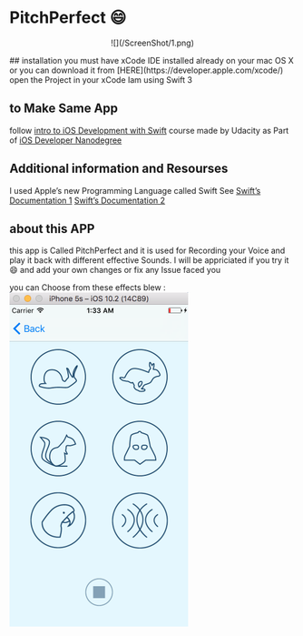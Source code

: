 # PitchPerfect :smile:

<p align="center">
![](/ScreenShot/1.png)
</p>
## installation
you must have xCode IDE installed already on your mac OS X or you can download it from [HERE](https://developer.apple.com/xcode/)
open the Project in your xCode
Iam using Swift 3


## to Make Same App
follow [intro to iOS Development with Swift](https://www.udacity.com/course/intro-to-ios-app-development-with-swift--ud585) course made by Udacity as Part of [iOS Developer Nanodegree](https://www.udacity.com/course/ios-developer-nanodegree--nd003)

## Additional information and Resourses
I used Apple’s new Programming Language called Swift See [Swift’s Documentation 1](https://developer.apple.com/library/prerelease/content/documentation/Swift/Conceptual/Swift_Programming_Language/) [Swift’s Documentation 2](https://swift.org/documentation/)

## about this APP
this app is Called PitchPerfect and it is used for Recording your Voice and play it back with different effective Sounds.
I will be appriciated if you try it :smile: and add your own changes or fix any Issue faced you

you can Choose from these effects blew :
![](ScreenShot/3.png)
